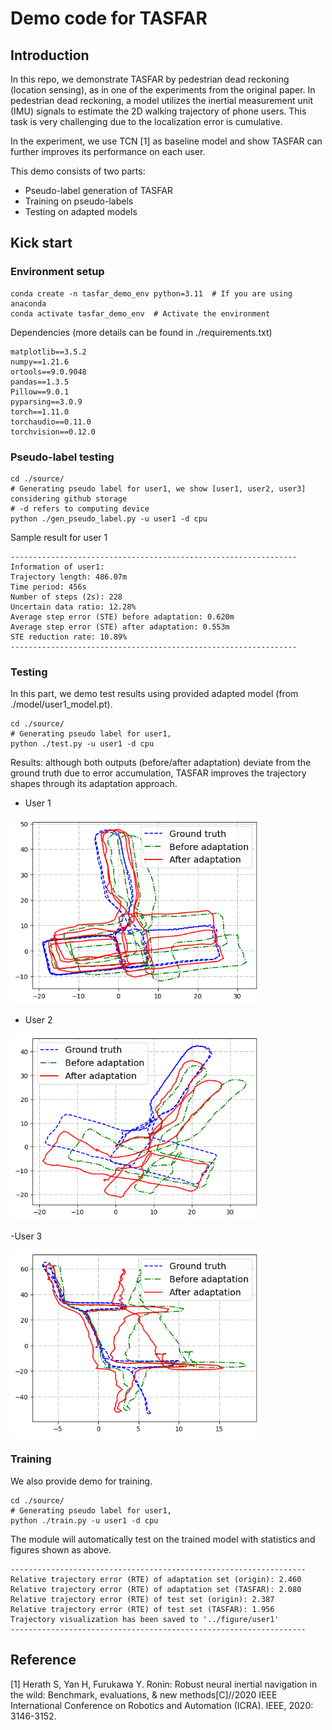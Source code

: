 # Demo code for TASFAR
## Introduction 
In this repo, we demonstrate TASFAR by pedestrian dead reckoning (location sensing), as in one of the experiments from the original paper. In pedestrian dead reckoning, a model utilizes the inertial measurement unit (IMU) signals to estimate the 2D walking trajectory of phone users. This task is very challenging due to the localization error is cumulative.

In the experiment, we use TCN [1] as baseline model and show TASFAR can further improves its performance on each user.

This demo consists of two parts:
- Pseudo-label generation of TASFAR
- Training on pseudo-labels
- Testing on adapted models

## Kick start
### Environment setup
```
conda create -n tasfar_demo_env python=3.11  # If you are using anaconda 
conda activate tasfar_demo_env  # Activate the environment
```
Dependencies (more details can be found in ./requirements.txt)
```
matplotlib==3.5.2
numpy==1.21.6
ortools==9.0.9048
pandas==1.3.5
Pillow==9.0.1
pyparsing==3.0.9
torch==1.11.0
torchaudio==0.11.0
torchvision==0.12.0
```
### Pseudo-label testing
```
cd ./source/
# Generating pseudo label for user1, we show [user1, user2, user3] considering github storage
# -d refers to computing device
python ./gen_pseudo_label.py -u user1 -d cpu  
```
Sample result for user 1
```
----------------------------------------------------------------
Information of user1:
Trajectory length: 486.07m
Time period: 456s
Number of steps (2s): 228
Uncertain data ratio: 12.28%
Average step error (STE) before adaptation: 0.620m
Average step error (STE) after adaptation: 0.553m
STE reduction rate: 10.89%
----------------------------------------------------------------
```

### Testing 
In this part, we demo test results using provided adapted model (from ./model/user1_model.pt).
```
cd ./source/
# Generating pseudo label for user1, 
python ./test.py -u user1 -d cpu  
```
Results: although both outputs (before/after adaptation) deviate from the ground truth due to error accumulation, TASFAR improves the trajectory shapes through its adaptation approach.
- User 1

<img src="https://github.com/Siriusize/TASFAR_demo/blob/main/figure/user1.png" alt="user1" width="400"/>

- User 2

<img src="https://github.com/Siriusize/TASFAR_demo/blob/main/figure/user2.png" alt="user2" width="400"/>

-User 3

<img src="https://github.com/Siriusize/TASFAR_demo/blob/main/figure/user3.png" alt="user3" width="400"/>

### Training 
We also provide demo for training. 
```
cd ./source/
# Generating pseudo label for user1, 
python ./train.py -u user1 -d cpu 
```
The module will automatically test on the trained model with statistics and figures shown as above.
```
------------------------------------------------------------------
Relative trajectory error (RTE) of adaptation set (origin): 2.460
Relative trajectory error (RTE) of adaptation set (TASFAR): 2.080
Relative trajectory error (RTE) of test set (origin): 2.387
Relative trajectory error (RTE) of test set (TASFAR): 1.956
Trajectory visualization has been saved to '../figure/user1'
------------------------------------------------------------------
```


## Reference
[1] Herath S, Yan H, Furukawa Y. Ronin: Robust neural inertial navigation in the wild: Benchmark, evaluations, & new methods[C]//2020 IEEE International Conference on Robotics and Automation (ICRA). IEEE, 2020: 3146-3152.